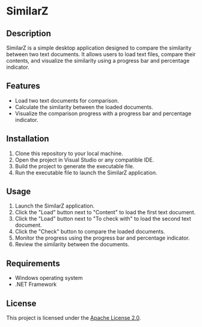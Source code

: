 # SimilarZ

## Description
SimilarZ is a simple desktop application designed to compare the similarity between two text documents. It allows users to load text files, compare their contents, and visualize the similarity using a progress bar and percentage indicator.

## Features
- Load two text documents for comparison.
- Calculate the similarity between the loaded documents.
- Visualize the comparison progress with a progress bar and percentage indicator.

## Installation
1. Clone this repository to your local machine.
2. Open the project in Visual Studio or any compatible IDE.
3. Build the project to generate the executable file.
4. Run the executable file to launch the SimilarZ application.

## Usage
1. Launch the SimilarZ application.
2. Click the "Load" button next to "Content" to load the first text document.
3. Click the "Load" button next to "To check with" to load the second text document.
4. Click the "Check" button to compare the loaded documents.
5. Monitor the progress using the progress bar and percentage indicator.
6. Review the similarity between the documents.

## Requirements
- Windows operating system
- .NET Framework

## License
This project is licensed under the [Apache License 2.0](LICENSE).

